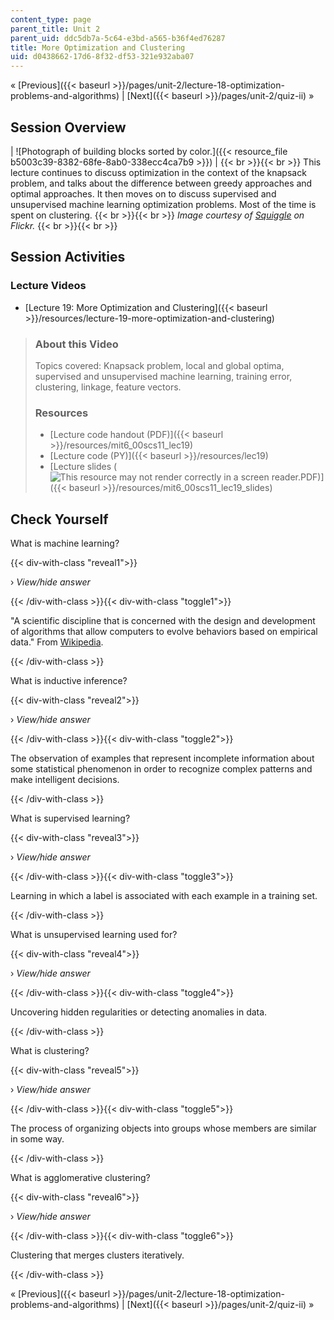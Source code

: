 ```yaml
---
content_type: page
parent_title: Unit 2
parent_uid: ddc5db7a-5c64-e3bd-a565-b36f4ed76287
title: More Optimization and Clustering
uid: d0438662-17d6-8f32-df53-321e932aba07
---
```


« [Previous]({{< baseurl >}}/pages/unit-2/lecture-18-optimization-problems-and-algorithms) | [Next]({{< baseurl >}}/pages/unit-2/quiz-ii) »

Session Overview
----------------

| ![Photograph of building blocks sorted by color.]({{< resource_file b5003c39-8382-68fe-8ab0-338ecc4ca7b9 >}}) |  {{< br >}}{{< br >}} This lecture continues to discuss optimization in the context of the knapsack problem, and talks about the difference between greedy approaches and optimal approaches. It then moves on to discuss supervised and unsupervised machine learning optimization problems. Most of the time is spent on clustering. {{< br >}}{{< br >}} _Image courtesy of [Squiggle](http://www.flickr.com/photos/stephenr/4151278461/) on Flickr._ {{< br >}}{{< br >}}  

Session Activities
------------------

### Lecture Videos

*   [Lecture 19: More Optimization and Clustering]({{< baseurl >}}/resources/lecture-19-more-optimization-and-clustering)

> ### About this Video
> 
> Topics covered: Knapsack problem, local and global optima, supervised and unsupervised machine learning, training error, clustering, linkage, feature vectors.
> 
> ### Resources
> 
> *   [Lecture code handout (PDF)]({{< baseurl >}}/resources/mit6_00scs11_lec19)
> *   [Lecture code (PY)]({{< baseurl >}}/resources/lec19)
> *   [Lecture slides (![This resource may not render correctly in a screen reader.](/images/inacessible.gif)PDF)]({{< baseurl >}}/resources/mit6_00scs11_lec19_slides)

Check Yourself
--------------

What is machine learning?

{{< div-with-class "reveal1">}}

› _View/hide answer_

{{< /div-with-class >}}{{< div-with-class "toggle1">}}

"A scientific discipline that is concerned with the design and development of algorithms that allow computers to evolve behaviors based on empirical data." From [Wikipedia](http://en.wikipedia.org/wiki/Machine_learning).

{{< /div-with-class >}}

What is inductive inference?

{{< div-with-class "reveal2">}}

› _View/hide answer_

{{< /div-with-class >}}{{< div-with-class "toggle2">}}

The observation of examples that represent incomplete information about some statistical phenomenon in order to recognize complex patterns and make intelligent decisions.

{{< /div-with-class >}}

What is supervised learning?

{{< div-with-class "reveal3">}}

› _View/hide answer_

{{< /div-with-class >}}{{< div-with-class "toggle3">}}

Learning in which a label is associated with each example in a training set.

{{< /div-with-class >}}

What is unsupervised learning used for?

{{< div-with-class "reveal4">}}

› _View/hide answer_

{{< /div-with-class >}}{{< div-with-class "toggle4">}}

Uncovering hidden regularities or detecting anomalies in data.

{{< /div-with-class >}}

What is clustering?

{{< div-with-class "reveal5">}}

› _View/hide answer_

{{< /div-with-class >}}{{< div-with-class "toggle5">}}

The process of organizing objects into groups whose members are similar in some way.

{{< /div-with-class >}}

What is agglomerative clustering?

{{< div-with-class "reveal6">}}

› _View/hide answer_

{{< /div-with-class >}}{{< div-with-class "toggle6">}}

Clustering that merges clusters iteratively.

{{< /div-with-class >}}

« [Previous]({{< baseurl >}}/pages/unit-2/lecture-18-optimization-problems-and-algorithms) | [Next]({{< baseurl >}}/pages/unit-2/quiz-ii) »
